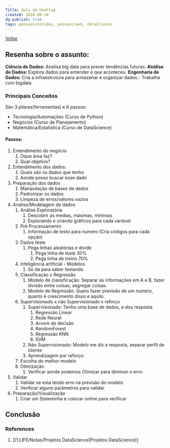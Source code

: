 ```yaml
---
Title: Aula da Hashtag
created: 2024-06-14
dg-publish: true
tags: pessoal/estudos, pessoal/web, dataScience
---
```

[Voltar](1.LIFE/index)
## Resenha sobre o assunto:
**Ciência de Dados:** Analisa big data para prever tendências futuras.
**Análise de Dados:** Explora dados para entender o que aconteceu.
**Engenharia de Dados:** Cria a infraestrutura para armazenar e organizar dados.- Trabalha com bigdata
### Principais Conceitos
São 3 pilares(ferramentas) e 6 passos:
- Tecnologia/Automações (Curso de Python)
- Negócios (Curso de Planejamento)
- Matemática/Estatística (Curso de DataScience)
#### Passos:
1. Entendimento do negócio
	1. Oque área faz?
	2. Qual objetivo?
2. Entendimento dos dados:
	1. Quais são os dados que tenho
	2. Aonde posso buscar esse dado
3. Preparação dos dados
	1. Manipulação de bases de dados
	2. Padronizar os dados
	3. Limpeza de erros/valores vazios
4. Análise/Modelagem de dados
	1. Análise Exploratória
		1. Descobrir as medias, máximas, mínimas
		2. Explorando e criando gráficos para cada variável
	2. Pré Processamento
		1. Informação de texto para numero (Cria códigos para cada opção)
	3. Dados teste
		1. Pega linhas aleatórias e divide
			1. Pega linha de teste 30%
			2. Pega linha de treino 70%
	4. Inteligência artificial - Modelos
		1. So da para saber testando
	5. Classificação x Regressão
		1. Modelo de classificação: Separar as informações em A e B, fazer divisão entre coisas, segregar coisas.
		2. Modelo de Regressão: Quero fazer previsão de um numero, quanto é crescimento disso e aquilo
	6. Supervisionado x não Supervisionado x reforço
		1. Supervisionado: Tenho uma base de dados, e dou resposta
			1. Regressão Linear
			2. Rede Neural
			3. Arvore de decisão
			4. RandomForest
			5. Regressão KNN
			6. SVM
		2. Não Supervisionado: Modelo me diz a resposta, separar perfil de cliente
		3. Aprendizagem por reforço: 
	7. Escolha do melhor modelo
	8. Otimização
		1. Verificar aonde podemos Otimizar para diminuir o erro:
5. Validar
	1. Validar se esta tendo erro na previsão do modelo
	2. Verificar alguns parâmetros para validar
6. Preparação/Visualização
	1. Criar um Sisteminha e colocar online para verificar
## Conclusão
### References
1. [[1.LIFE/Notas/Projetos DataScience\|Projetos DataScience]]
  